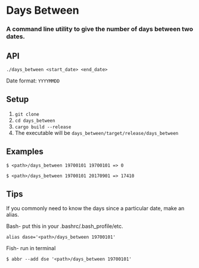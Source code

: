 # Days Between
### A command line utility to give the number of days between two dates.

## API
`./days_between <start_date> <end_date>`

Date format: `YYYYMMDD`

## Setup

1. `git clone`
1. `cd days_between`
1. `cargo build --release`
1. The executable will be `days_between/target/release/days_between`

## Examples
```
$ <path>/days_between 19700101 19700101 => 0
```
```
$ <path>/days_between 19700101 20170901 => 17410
```

## Tips
If you commonly need to know the days since a particular date, make an alias.

Bash- put this in your .bashrc/.bash_profile/etc.
```
alias dase='<path>/days_between 19700101'
```

Fish- run in terminal
```
$ abbr --add dse '<path>/days_between 19700101'
```

